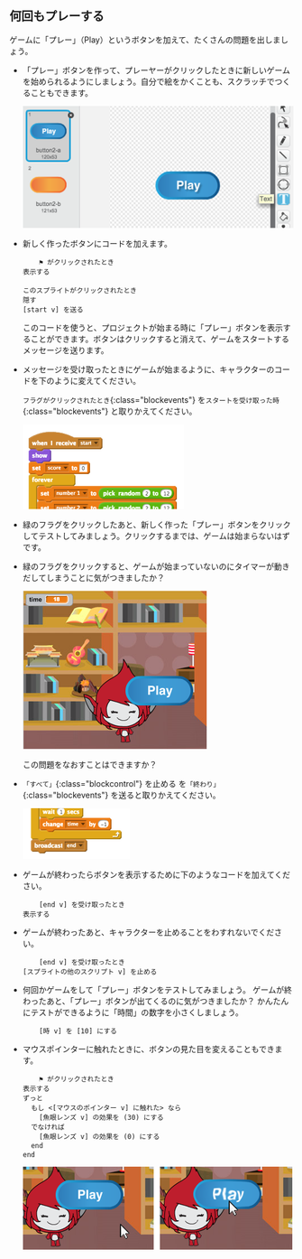 ## 何回もプレーする

ゲームに「プレー」（Play）というボタンを加えて、たくさんの問題を出しましょう。

+ 「プレー」ボタンを作って、プレーヤーがクリックしたときに新しいゲームを始められるようにしましょう。自分で絵をかくことも、スクラッチでつくることもできます。
    
    ![スクリーンショット](images/brain-play.png)

+ 新しく作ったボタンにコードを加えます。
    
    ```blocks
        ⚑ がクリックされたとき
    表示する
    
    このスプライトがクリックされたとき
    隠す
    [start v] を送る
    ```
    
    このコードを使うと、プロジェクトが始まる時に「プレー」ボタンを表示することができます。ボタンはクリックすると消えて、ゲームをスタートするメッセージを送ります。

+ メッセージを受け取ったときにゲームが始まるように、キャラクターのコードを下のように変えてください。
    
    `フラグがクリックされたとき`{:class="blockevents"} を`スタートを受け取った時`{:class="blockevents"} と取りかえてください。
    
    ![スクリーンショット](images/brain-start.png)

+ 緑のフラグをクリックしたあと、新しく作った「プレー」ボタンをクリックしてテストしてみましょう。クリックするまでは、ゲームは始まらないはずです。

+ 緑のフラグをクリックすると、ゲームが始まっていないのにタイマーが動きだしてしまうことに気がつきましたか？
    
    ![スクリーンショット](images/brain-timer-bug.png)
    
    この問題をなおすことはできますか？

+ `「すべて」`{:class="blockcontrol"} を止める を`「終わり」`{:class="blockevents"} を送ると取りかえてください。
    
    ![スクリーンショット](images/brain-end.png)

+ ゲームが終わったらボタンを表示するために下のようなコードを加えてください。
    
    ```blocks
        [end v] を受け取ったとき
    表示する
    ```

+ ゲームが終わったあと、キャラクターを止めることをわすれないでください。
    
    ```blocks
        [end v] を受け取ったとき
    [スプライトの他のスクリプト v] を止める
    ```

+ 何回かゲームをして「プレー」ボタンをテストしてみましょう。 ゲームが終わったあと、「プレー」ボタンが出てくるのに気がつきましたか？ かんたんにテストができるように「時間」の数字を小さくしましょう。
    
    ```blocks
        [時 v] を [10] にする
    ```

+ マウスポインターに触れたときに、ボタンの見た目を変えることもできます。
    
    ```blocks
        ⚑ がクリックされたとき
    表示する
    ずっと 
      もし <[マウスのポインター v] に触れた> なら 
        [魚眼レンズ v] の効果を (30) にする
      でなければ
        [魚眼レンズ v] の効果を (0) にする
      end
    end
    ```
    
    ![スクリーンショット](images/brain-fisheye.png)